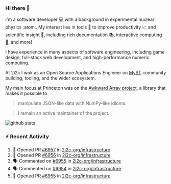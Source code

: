 ### Hi there 👋 

I'm a software developer 💻 with a background in experimental nuclear physics :atom:. My interest lies in tools :wrench: to improve productivity :chart_with_upwards_trend: and scientific insight :telescope:, including rich documentation 📚, interactive computing 🧮, and more! 

I have experience in many aspects of software engineering, including game design, full-stack web development, and high-performance numeric computing. 

At 2i2c I wok as an Open Source Applications Engineer on [MyST](https://github.com/jupyter-book/mystmd) community building, tooling, and the wider ecosystem. 

My main focus at Princeton was on the [Awkward Array project](awkward-array.org/), a library that makes it possible to 
> manipulate JSON-like data with NumPy-like idioms.

> I remain an active maintainer of the project. 

![github stats](https://github-readme-stats.vercel.app/api?username=agoose77&show_icons=true&hide_rank=true&hide_title=true&bg_color=30,e76445,904e95&text_color=efe3ec&icon_color=efe3ec)
<!--
**agoose77/agoose77** is a ✨ _special_ ✨ repository because its `README.md` (this file) appears on your GitHub profile.

Here are some ideas to get you started:

- 🔭 I’m currently working on ...
- 🌱 I’m currently learning ...
- 👯 I’m looking to collaborate on ...
- 🤔 I’m looking for help with ...
- 💬 Ask me about ...
- 📫 How to reach me: ...
- 😄 Pronouns: ...
- ⚡ Fun fact: ...
-->

### :zap: Recent Activity

<!--START_SECTION:activity-->
1. 💪 Opened PR [#6957](undefined) in [2i2c-org/infrastructure](https://github.com/2i2c-org/infrastructure)
2. 💪 Opened PR [#6956](undefined) in [2i2c-org/infrastructure](https://github.com/2i2c-org/infrastructure)
3. 🗣 Commented on [#6955](https://github.com/2i2c-org/infrastructure/pull/6955#issuecomment-3410861337) in [2i2c-org/infrastructure](https://github.com/2i2c-org/infrastructure)
4. 🗣 Commented on [#6954](https://github.com/2i2c-org/infrastructure/pull/6954#issuecomment-3410861037) in [2i2c-org/infrastructure](https://github.com/2i2c-org/infrastructure)
5. 💪 Opened PR [#6955](undefined) in [2i2c-org/infrastructure](https://github.com/2i2c-org/infrastructure)
<!--END_SECTION:activity-->
